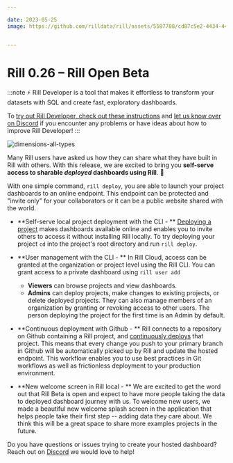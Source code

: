 ```yaml
---

date: 2023-05-25
image: https://github.com/rilldata/rill/assets/5587788/cd87c5e2-4434-44b9-bb5f-5e817cbc035b


---
```



# Rill 0.26 – Rill Open Beta

:::note
⚡ Rill Developer is a tool that makes it effortless to transform your datasets with SQL and create fast, exploratory dashboards.

To [try out Rill Developer, check out these instructions](/get-started/install) and [let us know over on Discord](https://discord.gg/TatjVY32) if you encounter any problems or have ideas about how to improve Rill Developer!
:::

![dimensions-all-types](https://github.com/rilldata/rill/assets/5587788/9e4631a8-8c6f-4d7a-ae20-6609483fa2b8 "830292891")

Many Rill users have asked us how they can share what they have built in Rill with others. With this release, we are excited to bring you **self-serve access to sharable _deployed_ dashboards using Rill**. :tada: 

With one simple command, `rill deploy`, you are able to launch your project dashboards to an online endpoint. This endpoint can be protected and "invite only" for your collaborators or it can be a public website shared with the world. 

- **Self-serve local project deployment with the CLI - ** [Deploying a project](../../deploy/deploy-dashboard/) makes dashboards available online and enables you to invite others to access it without installing Rill locally. To try deploying your project `cd` into the project's root directory and run `rill deploy`.

- **User management with the CLI - ** In Rill Cloud, access can be granted at the organization or project level using the Rill CLI.  You can grant access to a private dashboard using `rill user add`
    - **Viewers** can browse projects and view dashboards.
    - **Admins** can deploy projects, make changes to existing projects, or delete deployed projects. They can also manage members of an organization by granting or revoking access to other users. The person deploying the project for the first time is an Admin by default.

- **Continuous deployment with Github - ** Rill connects to a repository on Github containing a Rill project, and [continuously deploys](/deploy/deploy-dashboard/) that project. This means that every change you push to your primary branch in Github will be automatically picked up by Rill and update the hosted endpoint. This workflow enables you to use best practices in Git workflows as well as frictionless deployment to your production environment.

- **New welcome screen in Rill local - ** We are excited to get the word out that Rill Beta is open and expect to have more people taking the data to deployed dashboard journey with us. To welcome new users, we made a beautiful new welcome splash screen in the application that helps people take their first step -- adding data they care about. We think this will be a great space to share more examples projects in the future.

Do you have questions or issues trying to create your hosted dashboard? Reach out on [Discord](https://discord.gg/TatjVY32) we would love to help!
